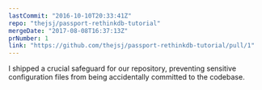 ```yaml
---
lastCommit: "2016-10-10T20:33:41Z"
repo: "thejsj/passport-rethinkdb-tutorial"
mergeDate: "2017-08-08T16:37:13Z"
prNumber: 1
link: "https://github.com/thejsj/passport-rethinkdb-tutorial/pull/1"
---
```


I shipped a crucial safeguard for our repository, preventing sensitive configuration files from being accidentally committed to the codebase.